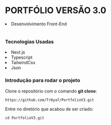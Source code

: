 # PORTFÓLIO VERSÃO 3.0
<li>Desenvolvimento Front-End</li><br>

### Tecnologias Usadas
<li>Next.js</li>
<li>Typescript</li>
<li>TailwindCss</li>
<li>Json</li>

### Introdução para rodar o projeto
Clone o repositório com o comando **git clone**:
```
https://github.com/Tr0ya7/PortfolioV3.git
```
Entre no diretório que acabou de ser criado:
```
cd PortfolioV3.git
```
